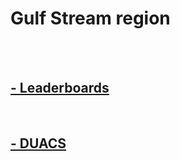 # Gulf Stream region

<br>
 

<br>  

## [- Leaderboards](eval_GS_leaderboards.md)

<br>

##  [- DUACS](eval_GS_duacs.md)

<br>
 
